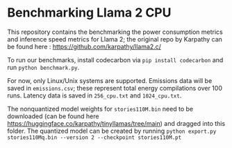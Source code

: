 # Benchmarking Llama 2 CPU

This repository contains the benchmarking the power consumption metrics and inference speed metrics for Llama 2; the original repo by Karpathy can be found here : https://github.com/karpathy/llama2.c/ 

To run our benchmarks, install codecarbon via `pip install codecarbon` and run `python benchmark.py`. 

For now, only Linux/Unix systems are supported. Emissions data will be saved in `emissions.csv`; these represent total energy compilations over 100 runs. Latency data is saved in `256_cpu.txt` and `1024_cpu.txt`.

The nonquantized model weights for `stories110M.bin` need to be downloaded (can be found here https://huggingface.co/karpathy/tinyllamas/tree/main) and dragged into this folder. The quantized model can be created by running `python export.py stories110Mq.bin --version 2 --checkpoint stories110M.pt`